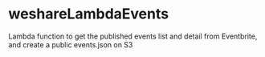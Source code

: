 # weshareLambdaEvents

Lambda function to get the published events list and detail from Eventbrite, and create a public events.json on S3